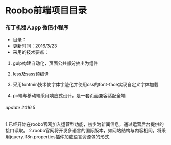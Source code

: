 
# Roobo前端项目目录

### 布丁机器人app 微信小程序
*   目录：
*   更新时间：2016/3/23
*   采用的技术要点：

1. gulp构建自动化，页面公共部分抽出为组件

2. less及sass预编译
3. 采用fontmin技术使字体字迹化并使用css的font-face实现自定义字体加载
4. pc端与移动端采用响应式设计，是一套页面兼容适配全端

###### update 2016.5
1.已经开始在roobo官网加入运营型功能，初步为新闻信息，通过运营后台提供的接口读取。
2.roobo官网将开发多语言的国际版本，如网站结构与内容相同，将采用jquery.i18n.properties插件加载语言资源包的形式.
